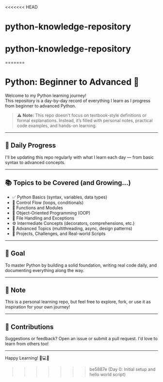 <<<<<<< HEAD
# python-knowledge-repository
# python-knowledge-repository
=======
# Python: Beginner to Advanced 🐍

Welcome to my Python learning journey!  
This repository is a day-by-day record of everything I learn as I progress from beginner to advanced Python.

> ⚠️ **Note:** This repo doesn't focus on textbook-style definitions or formal explanations. Instead, it’s filled with personal notes, practical code examples, and hands-on learning.

---

## 📅 Daily Progress

I'll be updating this repo regularly with what I learn each day — from basic syntax to advanced concepts.

---

## 📚 Topics to be Covered (and Growing...)

- ✅ Python Basics (syntax, variables, data types)
- 🔄 Control Flow (loops, conditionals)
- 🧮 Functions and Modules
- 🧱 Object-Oriented Programming (OOP)
- 📂 File Handling and Exceptions
- ⚙️ Intermediate Concepts (decorators, comprehensions, etc.)
- 🚀 Advanced Topics (multithreading, async, design patterns)
- 🧪 Projects, Challenges, and Real-world Scripts

---

## 🎯 Goal

To master Python by building a solid foundation, writing real code daily, and documenting everything along the way.

---

## 📌 Note

This is a personal learning repo, but feel free to explore, fork, or use it as inspiration for your own journey!

---

## 🤝 Contributions

Suggestions or feedback? Open an issue or submit a pull request. I'd love to learn from others too!

---

Happy Learning! 🧠💻🔥

>>>>>>> be5887e (Day 0: Initial setup and hello world script)
